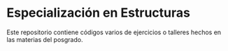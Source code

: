 # Especialización en Estructuras

Este repositorio contiene códigos varios de ejercicios o talleres hechos en las materias del posgrado.
